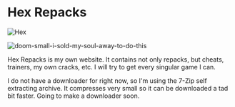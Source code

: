 # Hex Repacks

![Hex](https://user-images.githubusercontent.com/119013291/203866628-9446e6f4-69ff-404c-8afa-c12450b12e89.png)

![doom-small-i-sold-my-soul-away-to-do-this](https://user-images.githubusercontent.com/119013291/203866499-6e0524bc-e5ce-47c1-b98a-081ce48842d7.png)

Hex Repacks is my own website. It contains not only repacks, but cheats, trainers, my own cracks, etc. I will try to get every singular game I can.

I do not have a downloader for right now, so I'm using the 7-Zip self extracting archive. It compresses very small so it can be downloaded a tad bit faster. Going to make a downloader soon.
